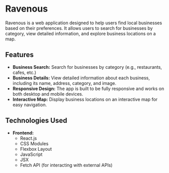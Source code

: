 # Ravenous

Ravenous is a web application designed to help users find local businesses based on their preferences. It allows users to search for businesses by category, view detailed information, and explore business locations on a map.

## Features

- **Business Search:** Search for businesses by category (e.g., restaurants, cafes, etc.)
- **Business Details:** View detailed information about each business, including its name, address, category, and image.
- **Responsive Design:** The app is built to be fully responsive and works on both desktop and mobile devices.
- **Interactive Map:** Display business locations on an interactive map for easy navigation.

## Technologies Used

- **Frontend:**
  - React.js
  - CSS Modules
  - Flexbox Layout
  - JavaScript
  - JSX
  - Fetch API (for interacting with external APIs)
